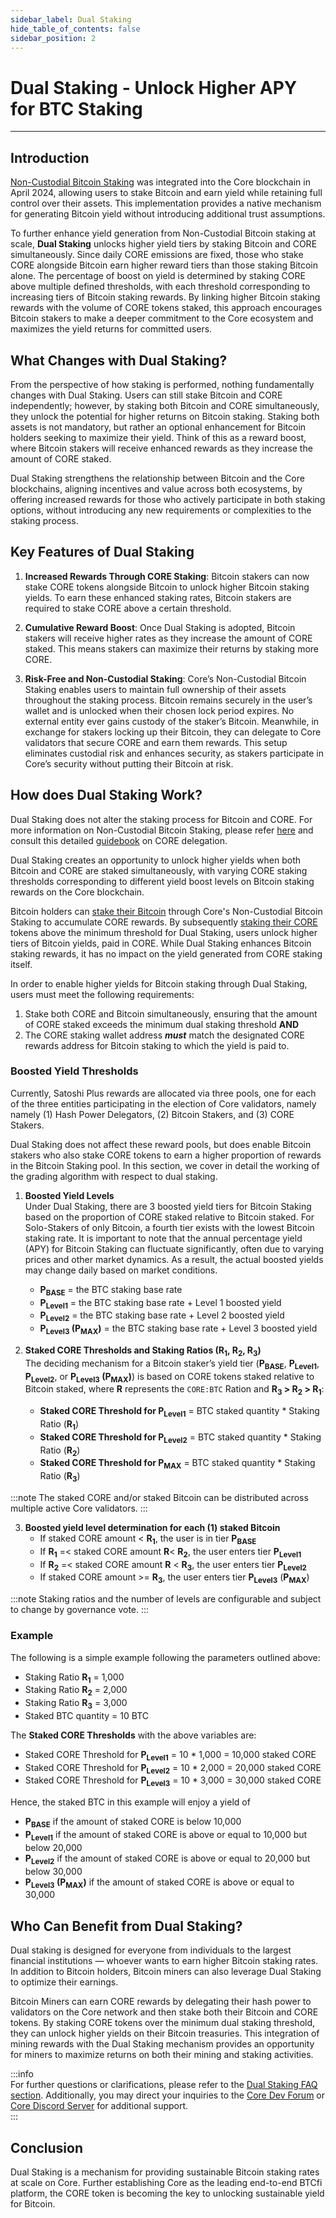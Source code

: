 ```yaml
---
sidebar_label: Dual Staking
hide_table_of_contents: false
sidebar_position: 2
---
```


# Dual Staking - Unlock Higher APY for BTC Staking
---

## Introduction

[Non-Custodial Bitcoin Staking](../Learn/products/btc-staking/overview) was integrated into the Core blockchain in April 2024, allowing users to stake Bitcoin and earn yield while retaining full control over their assets. This implementation provides a native mechanism for generating Bitcoin yield without introducing additional trust assumptions.

To further enhance yield generation from Non-Custodial Bitcoin staking at scale, **Dual Staking** unlocks higher yield tiers by staking Bitcoin and CORE simultaneously. Since daily CORE emissions are fixed, those who stake CORE alongside Bitcoin earn higher reward tiers than those staking Bitcoin alone. The percentage of boost on yield is determined by staking CORE above multiple defined thresholds, with each threshold corresponding to increasing tiers of Bitcoin staking rewards. By linking higher Bitcoin staking rewards with the volume of CORE tokens staked, this approach encourages Bitcoin stakers to make a deeper commitment to the Core ecosystem and maximizes the yield returns for committed users. 

## What Changes with Dual Staking?

From the perspective of how staking is performed, nothing fundamentally changes with Dual Staking. Users can still stake Bitcoin and CORE independently; however, by staking both Bitcoin and CORE simultaneously, they unlock the potential for higher returns on Bitcoin staking. Staking both assets is not mandatory, but rather an optional enhancement for Bitcoin holders seeking to maximize their yield. Think of this as a reward boost, where Bitcoin stakers will receive enhanced rewards as they increase the amount of CORE staked.

Dual Staking strengthens the relationship between Bitcoin and the Core blockchains, aligning incentives and value across both ecosystems, by offering increased rewards for those who actively participate in both staking options, without introducing any new requirements or complexities to the staking process.

## Key Features of Dual Staking

1. **Increased Rewards Through CORE Staking**: Bitcoin stakers can now stake CORE tokens alongside Bitcoin to unlock higher Bitcoin staking yields. To earn these enhanced staking rates, Bitcoin stakers are required to stake CORE above a certain threshold.

2. **Cumulative Reward Boost**: Once Dual Staking is adopted, Bitcoin stakers will receive higher rates as they increase the amount of CORE staked. This means stakers can maximize their returns by staking more CORE.

3. **Risk-Free and Non-Custodial Staking**: Core’s Non-Custodial Bitcoin Staking enables users to maintain full ownership of their assets throughout the staking process. Bitcoin remains securely in the user’s wallet and is unlocked when their chosen lock period expires. No external entity ever gains custody of the staker’s Bitcoin. Meanwhile, in exchange for stakers locking up their Bitcoin, they can delegate to Core validators that secure CORE and earn them rewards. This setup eliminates custodial risk and enhances security, as stakers participate in Core’s security without putting their Bitcoin at risk.

## How does Dual Staking Work? 

Dual Staking does not alter the staking process for Bitcoin and CORE. For more information on Non-Custodial Bitcoin Staking, please refer [here](../Learn/products/btc-staking/overview) and consult this detailed [guidebook](./delegating-core) on CORE delegation.

Dual Staking creates an opportunity to unlock higher yields when both Bitcoin and CORE are staked simultaneously, with varying CORE staking thresholds  corresponding to different yield boost levels on Bitcoin staking rewards on the Core blockchain. 

Bitcoin holders can [stake their Bitcoin](../Learn/products/btc-staking/stake-btc-guide) through Core's Non-Custodial Bitcoin Staking to accumulate CORE rewards. By subsequently [staking their CORE](delegating-core.md) tokens above the minimum threshold for Dual Staking, users unlock higher tiers of Bitcoin yields, paid in CORE. While Dual Staking enhances Bitcoin staking rewards, it has no impact on the yield generated from CORE staking itself.

In order to enable higher yields for Bitcoin staking through Dual Staking, users must meet the following requirements: 

1. Stake both CORE and Bitcoin simultaneously, ensuring that the amount of CORE staked exceeds the minimum dual staking threshold  **AND**   
2. The CORE staking wallet address ***must*** match the designated CORE rewards address for Bitcoin staking to which the yield is paid to.

### Boosted Yield Thresholds

Currently, Satoshi Plus rewards are allocated via three pools, one for each of the three entities participating in the election of Core validators, namely namely (1) Hash Power Delegators, (2) Bitcoin Stakers, and (3) CORE Stakers. 

Dual Staking does not affect these reward pools, but does enable Bitcoin stakers who also stake CORE tokens to earn a higher proportion of rewards in the Bitcoin Staking pool. In this section, we cover in detail the working of the grading algorithm with respect to dual staking.

1. **Boosted Yield Levels**  
Under Dual Staking, there are 3 boosted yield tiers for Bitcoin Staking based on the proportion of CORE staked relative to Bitcoin staked. For Solo-Stakers of only Bitcoin, a fourth tier exists with the lowest Bitcoin staking rate. It is important to note that the annual percentage yield (APY) for Bitcoin Staking can fluctuate significantly, often due to varying prices and other market dynamics. As a result, the actual boosted yields may change daily based on market conditions.  

    * **P<sub>BASE</sub>** \= the BTC staking base rate  
    * **P<sub>Level1</sub>** \= the BTC staking base rate \+ Level 1 boosted yield  
    * **P<sub>Level2</sub>** \= the BTC staking base rate \+ Level 2 boosted yield  
    * **P<sub>Level3</sub> (P<sub>MAX</sub>)** \= the BTC staking base rate \+ Level 3 boosted yield


2. **Staked CORE Thresholds and Staking Ratios (R<sub>1</sub>, R<sub>2</sub>, R<sub>3</sub>)**   
The deciding mechanism for a Bitcoin staker’s yield tier  (**P<sub>BASE</sub>**, **P<sub>Level1</sub>**, **P<sub>Level2</sub>**, or **P<sub>Level3</sub> (P<sub>MAX</sub>)**) is based on CORE tokens staked relative to Bitcoin staked, where **R** represents the `CORE:BTC` Ration and **R<sub>3</sub> \> R<sub>2</sub> \> R<sub>1</sub>**:  

    * **Staked CORE Threshold for P<sub>Level1</sub>** \= BTC staked quantity \* Staking Ratio (**R<sub>1</sub>**)  
    * **Staked CORE Threshold for P<sub>Level2</sub>** \= BTC staked quantity \* Staking Ratio (**R<sub>2</sub>**)  
    * **Staked CORE Threshold for P<sub>MAX</sub>** \= BTC staked quantity \* Staking Ratio (**R<sub>3</sub>**)

:::note
The staked CORE and/or staked Bitcoin can be distributed across multiple active Core validators.
:::

3. **Boosted yield level determination for each (1) staked Bitcoin**  
   * If staked CORE amount  \< **R<sub>1</sub>**, the user is in tier **P<sub>BASE</sub>**  
   * If **R<sub>1</sub>** \=\< staked CORE amount **R**\< **R<sub>2</sub>**, the user enters tier **P<sub>Level1</sub>**  
   * If **R<sub>2</sub>** \=\< staked CORE amount **R** \< **R<sub>3</sub>**, the user enters tier **P<sub>Level2</sub>**
   * If staked CORE amount  \>= **R<sub>3</sub>**, the user enters tier **P<sub>Level3</sub>** (**P<sub>MAX</sub>**) 

:::note
Staking ratios and the number of levels are configurable and subject to change by governance vote. 
:::

### Example

The following is a simple example following the parameters outlined above:

* Staking Ratio **R<sub>1</sub>** \= 1,000  
* Staking Ratio **R<sub>2</sub>** \= 2,000  
* Staking Ratio **R<sub>3</sub>** \= 3,000  
* Staked BTC quantity \= 10 BTC

The **Staked CORE Thresholds** with the above variables are:  
* Staked CORE Threshold for **P<sub>Level1</sub>** \= 10 \* 1,000 \= 10,000 staked CORE  
* Staked CORE Threshold for **P<sub>Level2</sub>** \= 10 \* 2,000 \= 20,000 staked CORE  
* Staked CORE Threshold for **P<sub>Level3</sub>** \= 10 \* 3,000 \= 30,000 staked CORE

Hence, the staked BTC in this example will enjoy a yield of  
* **P<sub>BASE</sub>** if the amount of staked CORE is below 10,000  
* **P<sub>Level1</sub>** if the amount of staked CORE is above or equal to 10,000 but below 20,000  
* **P<sub>Level2</sub>** if the amount of staked CORE is above or equal to 20,000 but below 30,000  
* **P<sub>Level3</sub> (P<sub>MAX</sub>)** if the amount of staked CORE is above or equal to 30,000


## Who Can Benefit from Dual Staking?

Dual staking is designed for everyone from individuals to the largest financial institutions — whoever wants to earn higher Bitcoin staking rates. In addition to Bitcoin holders, Bitcoin miners can also leverage Dual Staking to optimize their earnings.

Bitcoin Miners can earn CORE rewards by delegating their hash power to validators on the Core network and then stake both their Bitcoin and CORE tokens. By staking CORE tokens over the minimum dual staking threshold, they can unlock higher yields on their Bitcoin treasuries. This integration of mining rewards with the Dual Staking mechanism provides an opportunity for miners to maximize returns on both their mining and staking activities.

:::info  
For further questions or clarifications, please refer to the [Dual Staking FAQ section](../FAQs/dual-staking-faqs.md). Additionally, you may direct your inquiries to the [Core Dev Forum](http://forum.coredao.org) or [Core Discord Server](https://discord.gg/M2AGJKSG) for additional support.  
:::

## Conclusion

Dual Staking is a mechanism for providing sustainable Bitcoin staking rates at scale on Core. Further establishing Core as the leading end-to-end BTCfi platform, the CORE token is becoming the key to unlocking sustainable yield for Bitcoin. 

